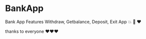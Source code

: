 # BankApp
Bank App Features
   Withdraw,
   Getbalance,
   Deposit,
   Exit App
💥
💯
❤️




thanks to everyone ❤️❤️❤️
    
